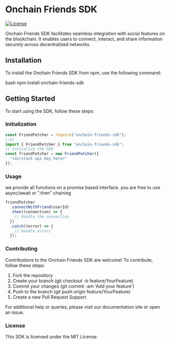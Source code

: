 # Onchain Friends SDK

[![License](https://img.shields.io/badge/license-MIT-blue.svg)](LICENSE)

Onchain Friends SDK facilitates seamless integration with social features on the blockchain. It enables users to connect, interact, and share information securely across decentralized networks.

## Installation

To install the Onchain Friends SDK from npm, use the following command:

bash
npm install onchain-friends-sdk

## Getting Started

To start using the SDK, follow these steps:

### Initialization

```javascript
const FriendFetcher = require("onchain-friends-sdk");
//or
import { FriendFetcher } from "onchain-friends-sdk";
// Initialize the SDK
const friendFetcher = new FriendFetcher({
  "<airstack api key here>"
});
```

### Usage

we provide all functions on a promise based interface.
you are free to use async/await or ".then" chaining

```javascript
friendFetcher
  .connectWithFriend(userId)
  .then((connection) => {
    // Handle the connection
  })
  .catch((error) => {
    // Handle errors
  });
```

### Contributing

Contributions to the Onchain Friends SDK are welcome! To contribute, follow these steps:

1. Fork the repository
2. Create your branch (git checkout -b feature/YourFeature)
3. Commit your changes (git commit -am 'Add your feature')
4. Push to the branch (git push origin feature/YourFeature)
5. Create a new Pull Request
   Support

For additional help or queries, please visit our documentation site or open an issue.

### License

This SDK is licensed under the MIT License.

```

```
